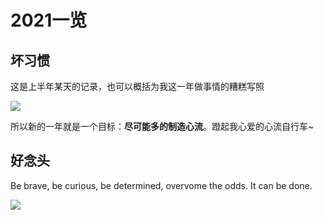 # 2021一览


## 坏习惯

这是上半年某天的记录，也可以概括为我这一年做事情的糟糕写照

![](https://gitee.com/tanneho/pic/raw/master/img/202202081702350.png)

所以新的一年就是一个目标：**尽可能多的制造心流**。蹬起我心爱的心流自行车~

## 好念头

Be brave, be curious, be determined, overvome the odds. It can be done.

![](https://gitee.com/tanneho/pic/raw/master/img/202202081710688.png)
